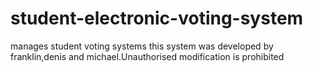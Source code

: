 # student-electronic-voting-system
manages student voting systems
this system was developed by franklin,denis and michael.Unauthorised modification is prohibited
